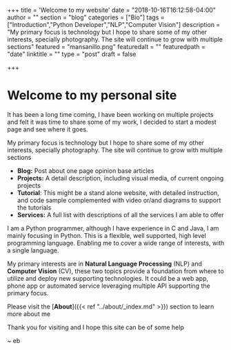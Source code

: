+++
title = 'Welcome to my website'
date = "2018-10-16T16:12:58-04:00"
author = ""
section = "blog"
categories = ["Bio"]
tags = ["Introduction","Python Developer","NLP","Computer Vision"]
description = "My primary focus is technology but I hope to share some of my other interests, specially photography. The site will continue to grow with multiple sections"
featured = "mansanillo.png"
featuredalt = ""
featuredpath = "date"
linktitle = ""
type = "post"
draft = false

+++

# Welcome to my personal site

It has been a long time coming, I have been working on multiple projects and felt it was time to share some of my work, I decided to start a modest page and see where it goes.

My primary focus is technology but I hope to share some of my other interests, specially photography. The site will continue to grow with multiple sections

* **Blog:** Post about one page opinion base articles
* **Projects:** A detail description, including visual media, of current ongoing projects
* **Tutorial**: This might be a stand alone website, with detailed instruction, and code sample complemented with video or/and diagrams to support the tutorials
* **Services:** A full list with descriptions of all the services I am able to offer

I am a Python programmer, although I have experience in C and Java, I am mainly focusing in Python. This is a flexible, well supported, high level programming language. Enabling me to cover a  wide range of interests, with a single language.

My primary interests are in **Natural Language Processing** (NLP) and **Computer Vision** (CV), these two topics provide a foundation from where to utilize and deploy new supporting technologies. It could be a web app, phone app or automated service leveraging multiple API supporting the primary focus.

Please visit the [**About**]({{< ref "../about/_index.md" >}}) section to learn more about me

Thank you for visiting and I hope this site can be of some help

~ eb